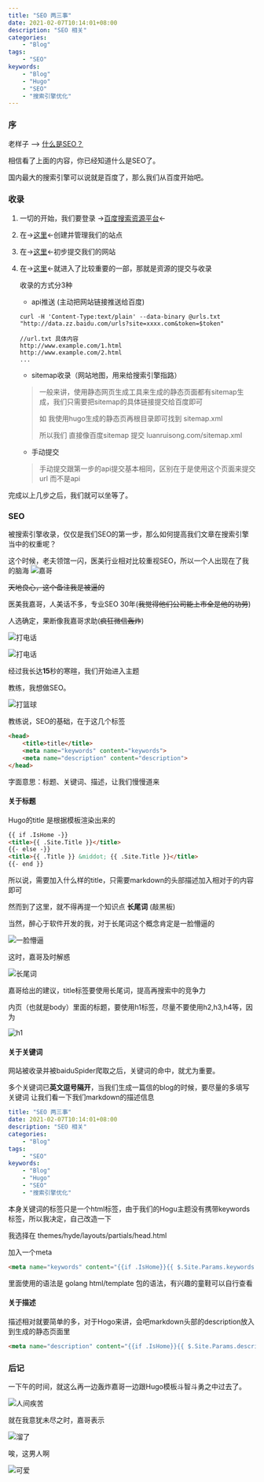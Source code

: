 ```yaml
---
title: "SEO 两三事"
date: 2021-02-07T10:14:01+08:00
description: "SEO 相关"
categories:
    - "Blog"
tags:
    - "SEO"
keywords:
    - "Blog"
    - "Hugo"
    - "SEO"
    - "搜索引擎优化"
---
```



### 序

老样子 --> [什么是SEO？](http://baidu.luanruisong.com/?q=%E4%BB%80%E4%B9%88%E6%98%AFSEO)

相信看了上面的内容，你已经知道什么是SEO了。

国内最大的搜索引擎可以说就是百度了，那么我们从百度开始吧。

### 收录

1. 一切的开始，我们要登录 ->[百度搜索资源平台](https://ziyuan.baidu.com/)<-

2. 在->[这里](https://ziyuan.baidu.com/site/index#/)<-创建并管理我们的站点

3. 在->[这里](https://ziyuan.baidu.com/linksubmit/url)<-初步提交我们的网站

4. 在->[这里](https://ziyuan.baidu.com/linksubmit/index)<-就进入了比较重要的一部，那就是资源的提交与收录

    收录的方式分3种
    - api推送 (主动把网站链接推送给百度)

    ```shell
    curl -H 'Content-Type:text/plain' --data-binary @urls.txt "http://data.zz.baidu.com/urls?site=xxxx.com&token=$token"
    ```

    ```url
    //url.txt 具体内容
    http://www.example.com/1.html
    http://www.example.com/2.html
    ...
    ```

    - sitemap收录（网站地图，用来给搜索引擎指路）
    > 一般来讲，使用静态网页生成工具来生成的静态页面都有sitemap生成，我们只需要把sitemap的具体链接提交给百度即可
    >
    > 如 我使用hugo生成的静态页再根目录即可找到 sitemap.xml
    > 
    > 所以我们 直接像百度sitemap 提交 luanruisong.com/sitemap.xml

    - 手动提交
    > 手动提交跟第一步的api提交基本相同，区别在于是使用这个页面来提交url 而不是api

完成以上几步之后，我们就可以坐等了。

### SEO

被搜索引擎收录，仅仅是我们SEO的第一步，那么如何提高我们文章在搜索引擎当中的权重呢？

这个时候，老夫领馆一闪，医美行业相对比较重视SEO，所以一个人出现在了我的脑海
![嘉哥](http://blog-img.luanruisong.com/blog/img/20210207192207.png)

~~天地良心，这个备注我是被逼的~~

医美我嘉哥，人美话不多，专业SEO 30年(~~我觉得他们公司能上市全是他的功劳~~)

人选确定，果断像我嘉哥求助(~~疯狂微信轰炸~~)

![打电话](http://blog-img.luanruisong.com/blog/img/20210207192518.png)

![打电话](http://blog-img.luanruisong.com/blog/img/20210207192353.png)

经过我长达**15**秒的寒暄，我们开始进入主题

教练，我想做SEO。

![打篮球](http://blog-img.luanruisong.com/blog/img/20210207192725.png)

教练说，SEO的基础，在于这几个标签

```html
<head>
    <title>title</title>
    <meta name="keywords" content="keywords">
    <meta name="description" content="description">
</head>

```

字面意思：标题、关键词、描述，让我们慢慢道来

#### 关于标题

Hugo的title 是根据模板渲染出来的

```html
{{ if .IsHome -}}
<title>{{ .Site.Title }}</title>
{{- else -}}
<title>{{ .Title }} &middot; {{ .Site.Title }}</title>
{{- end }}
```

所以说，需要加入什么样的title，只需要markdown的头部描述加入相对于的内容即可

然而到了这里，就不得再提一个知识点 **长尾词** (敲黑板)

当然，醉心于软件开发的我，对于长尾词这个概念肯定是一脸懵逼的

![一脸懵逼](http://blog-img.luanruisong.com/blog/img/20210207193451.png)

这时，嘉哥及时解惑

![长尾词](http://blog-img.luanruisong.com/blog/img/20210207193719.png)

嘉哥给出的建议，title标签要使用长尾词，提高再搜索中的竞争力

内页（也就是body）里面的标题，要使用h1标签，尽量不要使用h2,h3,h4等，因为

![h1](http://blog-img.luanruisong.com/blog/img/20210207193942.png)

#### 关于关键词

网站被收录并被baiduSpider爬取之后，关键词的命中，就尤为重要。

多个关键词已**英文逗号隔开**，当我们生成一篇信的blog的时候，要尽量的多填写关键词 让我们看一下我们markdown的描述信息

```yaml
title: "SEO 两三事"
date: 2021-02-07T10:14:01+08:00
description: "SEO 相关"
categories:
    - "Blog"
tags:
    - "SEO"
keywords:
    - "Blog"
    - "Hugo"
    - "SEO"
    - "搜索引擎优化"
```

本身关键词的标签只是一个html标签，由于我们的Hogu主题没有携带keywords标签，所以我决定，自己改造一下

我选择在 themes/hyde/layouts/partials/head.html

加入一个meta

```html
<meta name="keywords" content="{{if .IsHome}}{{ $.Site.Params.keywords }}{{else}}{{range $idx,$value := .Keywords }}{{if lt 0 $idx}},{{end}}{{$value}}{{end}}{{end}}" />
```

里面使用的语法是 golang html/template 包的语法，有兴趣的童鞋可以自行查看

#### 关于描述

描述相对就要简单的多，对于Hogo来讲，会吧markdown头部的description放入到生成的静态页面里

```html
<meta name="description" content="{{if .IsHome}}{{ $.Site.Params.description }}{{else}}{{.Description}}{{end}}" />
```

### 后记

一下午的时间，就这么再一边轰炸嘉哥一边跟Hugo模板斗智斗勇之中过去了。

![人间疾苦](http://blog-img.luanruisong.com/blog/img/20210207200247.png)

就在我意犹未尽之时，嘉哥表示

![溜了](http://blog-img.luanruisong.com/blog/img/20210207200016.png)

唉，这男人啊

![可爱](http://blog-img.luanruisong.com/blog/img/20210207200132.png)
